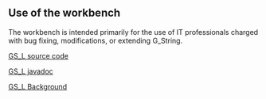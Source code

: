 ## Use of the workbench ##
The workbench is intended primarily for the use of IT professionals charged with bug fixing, modifications, or extending G_String.

[GS_L source code](../../../tree/main/workbench/GS_L/src)

[GS_L javadoc](https://g-string-legacy.github.io/G_String/overview-summary.html)

[GS_L Background](../../../blob/main/vault/professionals.md)
